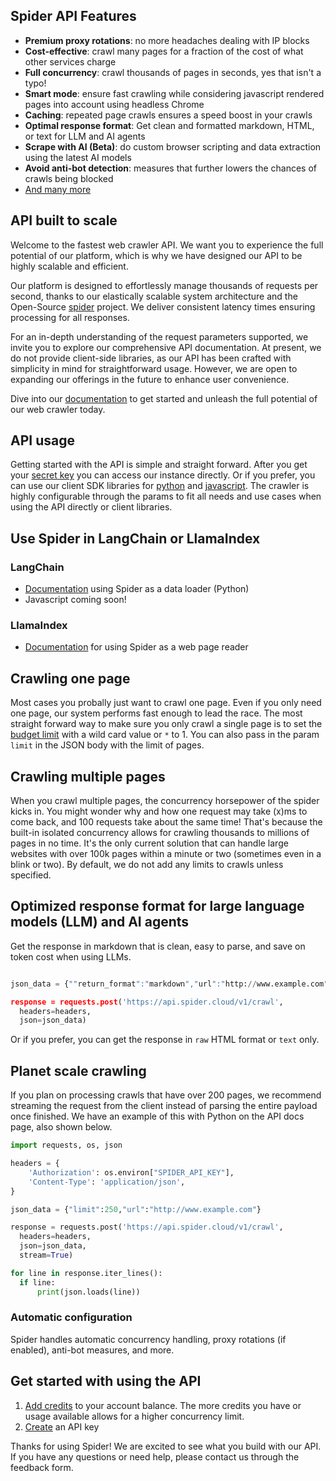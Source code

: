 ## Spider API Features

- **Premium proxy rotations**: no more headaches dealing with IP blocks
- **Cost-effective**: crawl many pages for a fraction of the cost of what other services charge
- **Full concurrency**: crawl thousands of pages in seconds, yes that isn't a typo!
- **Smart mode**: ensure fast crawling while considering javascript rendered pages into account using headless Chrome
- **Caching**: repeated page crawls ensures a speed boost in your crawls
- **Optimal response format**: Get clean and formatted markdown, HTML, or text for LLM and AI agents
- **Scrape with AI (Beta)**: do custom browser scripting and data extraction using the latest AI models
- **Avoid anti-bot detection**: measures that further lowers the chances of crawls being blocked
- [And many more](/docs/api)


## API built to scale

Welcome to the fastest web crawler API. We want you to experience the full potential of our platform, which is why we have designed our API to be highly scalable and efficient. 

Our platform is designed to effortlessly manage thousands of requests per second, thanks to our elastically scalable system architecture and the Open-Source [spider](https://github.com/spider-rs/spider) project. We deliver consistent latency times ensuring processing for all responses. 

For an in-depth understanding of the request parameters supported, we invite you to explore our comprehensive API documentation. At present, we do not provide client-side libraries, as our API has been crafted with simplicity in mind for straightforward usage. However, we are open to expanding our offerings in the future to enhance user convenience.

Dive into our [documentation](/docs/api) to get started and unleash the full potential of our web crawler today.

## API usage

Getting started with the API is simple and straight forward. After you get your [secret key](/api-keys)
you can access our instance directly. Or if you prefer, you can use our client SDK libraries for [python](https://github.com/spider-rs/spider-clients/tree/main/python) and [javascript](https://github.com/spider-rs/spider-clients/tree/main/javascript). The crawler is highly configurable through the params to fit all needs and use cases when using the API directly or client libraries.

## Use Spider in LangChain or LlamaIndex
### LangChain
- [Documentation](https://python.langchain.com/v0.1/docs/integrations/document_loaders/spider/) using Spider as a data loader (Python)
- Javascript coming soon!

### LlamaIndex
- [Documentation](https://docs.llamaindex.ai/en/stable/examples/data_connectors/WebPageDemo/?h=spider#using-spider-reader) for using Spider as a web page reader

## Crawling one page

Most cases you probally just want to crawl one page. Even if you only need one page, our system performs fast enough to lead the race.
The most straight forward way to make sure you only crawl a single page is to set the [budget limit](/account/settings) with a wild card value or `*` to 1.
You can also pass in the param `limit` in the JSON body with the limit of pages.

## Crawling multiple pages

When you crawl multiple pages, the concurrency horsepower of the spider kicks in. You might wonder why and how one request may take (x)ms to come back, and 100 requests take about the same time! That's because the built-in isolated concurrency allows for crawling thousands to millions of pages in no time. It's the only current solution that can handle large websites with over 100k pages within a minute or two (sometimes even in a blink or two). By default, we do not add any limits to crawls unless specified.


## Optimized response format for large language models (LLM) and AI agents

Get the response in markdown that is clean, easy to parse, and save on token cost when using LLMs.
```py

json_data = {""return_format":"markdown","url":"http://www.example.com", "limit": 5}

response = requests.post('https://api.spider.cloud/v1/crawl', 
  headers=headers, 
  json=json_data)
```

Or if you prefer, you can get the response in `raw` HTML format or `text` only.

## Planet scale crawling

If you plan on processing crawls that have over 200 pages, we recommend streaming the request from the client instead of parsing the entire payload once finished. We have an example of this with Python on the API docs page, also shown below.

```py
import requests, os, json

headers = {
    'Authorization': os.environ["SPIDER_API_KEY"],
    'Content-Type': 'application/json',
}

json_data = {"limit":250,"url":"http://www.example.com"}

response = requests.post('https://api.spider.cloud/v1/crawl', 
  headers=headers, 
  json=json_data,
  stream=True)

for line in response.iter_lines():
  if line:
      print(json.loads(line))
```

### Automatic configuration

Spider handles automatic concurrency handling, proxy rotations (if enabled), anti-bot measures, and more. 

## Get started with using the API
1. [Add credits](/credits/new) to your account balance. The more credits you have or usage available allows for a higher concurrency limit.
2. [Create](/api-keys) an API key

Thanks for using Spider! We are excited to see what you build with our API. If you have any questions or need help, please contact us through the feedback form.